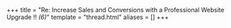 +++
title = "Re: Increase Sales and Conversions with a Professional Website
 Upgrade !! <em>(6)</em>"
template = "thread.html"
aliases = []
+++
